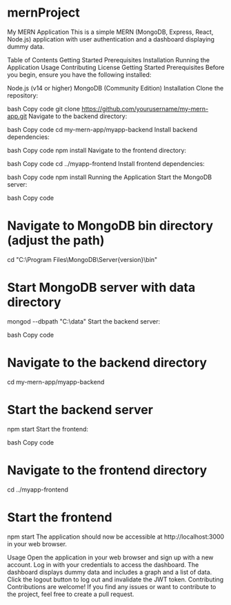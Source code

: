 # mernProject

My MERN Application
This is a simple MERN (MongoDB, Express, React, Node.js) application with user authentication and a dashboard displaying dummy data.

Table of Contents
Getting Started
Prerequisites
Installation
Running the Application
Usage
Contributing
License
Getting Started
Prerequisites
Before you begin, ensure you have the following installed:

Node.js (v14 or higher)
MongoDB (Community Edition)
Installation
Clone the repository:

bash
Copy code
git clone https://github.com/yourusername/my-mern-app.git
Navigate to the backend directory:

bash
Copy code
cd my-mern-app/myapp-backend
Install backend dependencies:

bash
Copy code
npm install
Navigate to the frontend directory:

bash
Copy code
cd ../myapp-frontend
Install frontend dependencies:

bash
Copy code
npm install
Running the Application
Start the MongoDB server:

bash
Copy code
# Navigate to MongoDB bin directory (adjust the path)
cd "C:\Program Files\MongoDB\Server\{version}\bin"

# Start MongoDB server with data directory
mongod --dbpath "C:\data"
Start the backend server:

bash
Copy code
# Navigate to the backend directory
cd my-mern-app/myapp-backend

# Start the backend server
npm start
Start the frontend:

bash
Copy code
# Navigate to the frontend directory
cd ../myapp-frontend

# Start the frontend
npm start
The application should now be accessible at http://localhost:3000 in your web browser.

Usage
Open the application in your web browser and sign up with a new account.
Log in with your credentials to access the dashboard.
The dashboard displays dummy data and includes a graph and a list of data.
Click the logout button to log out and invalidate the JWT token.
Contributing
Contributions are welcome! If you find any issues or want to contribute to the project, feel free to create a pull request.
